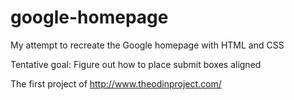 # google-homepage
My attempt to recreate the Google homepage with HTML and CSS

Tentative goal: Figure out how to place submit boxes aligned

The first project of http://www.theodinproject.com/